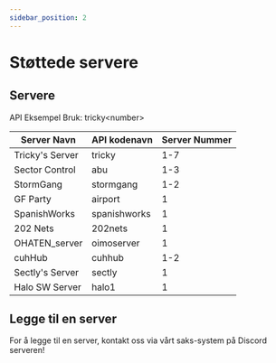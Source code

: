 ```yaml
---
sidebar_position: 2
---
```


# Støttede servere

## Servere
API Eksempel Bruk: <span class="code-text">tricky&lt;number&gt;</span>

| Server Navn     | API kodenavn | Server Nummer |
| --------------- | ------------ | ------------- |
| Tricky's Server | tricky       | 1-7           |
| Sector Control  | abu          | 1-3           |
| StormGang       | stormgang    | 1-2           |
| GF Party        | airport      | 1             |
| SpanishWorks    | spanishworks | 1             |
| 202 Nets        | 202nets      | 1             |
| OHATEN_server   | oimoserver   | 1             |
| cuhHub          | cuhhub       | 1-2           |
| Sectly's Server | sectly       | 1             |
| Halo SW Server  | halo1        | 1             |

## Legge til en server
For å legge til en server, kontakt oss via vårt saks-system på Discord serveren!